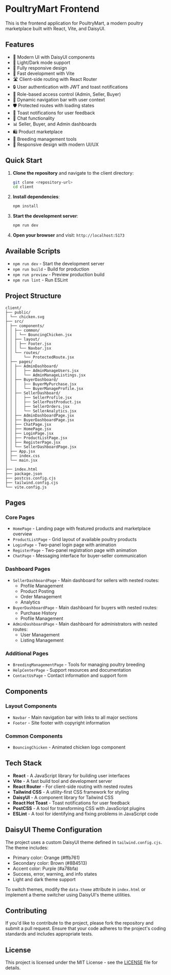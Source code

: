 # PoultryMart Frontend

This is the frontend application for PoultryMart, a modern poultry marketplace built with React, Vite, and DaisyUI.

## Features

- 🎨 Modern UI with DaisyUI components
- 🌙 Light/Dark mode support
- 📱 Fully responsive design
- 🚀 Fast development with Vite
- 🛣️ Client-side routing with React Router
- 🔒 User authentication with JWT and toast notifications
- 🎯 Role-based access control (Admin, Seller, Buyer)
- 🚀 Dynamic navigation bar with user context
- 🛡️ Protected routes with loading states
- 🔔 Toast notifications for user feedback
- 💬 Chat functionality
- 📊 Seller, Buyer, and Admin dashboards
- 🛍️ Product marketplace
- 🐔 Breeding management tools
- 📱 Responsive design with modern UI/UX

## Quick Start

1. **Clone the repository** and navigate to the client directory:

   ```bash
   git clone <repository-url>
   cd client
   ```

2. **Install dependencies**:

   ```bash
   npm install
   ```

3. **Start the development server**:

   ```bash
   npm run dev
   ```

4. **Open your browser** and visit: `http://localhost:5173`

## Available Scripts

- `npm run dev` - Start the development server
- `npm run build` - Build for production
- `npm run preview` - Preview production build
- `npm run lint` - Run ESLint

## Project Structure

```
client/
├── public/
│ └── chicken.svg
├── src/
│ ├── components/
│ │ ├── common/
│ │ │ └── BouncingChicken.jsx
│ │ ├── layout/
│ │ │ ├── Footer.jsx
│ │ │ └── Navbar.jsx
│ │ └── routes/
│ │     └── ProtectedRoute.jsx
│ ├── pages/
│ │ ├── AdminDashboard/
│ │ │   ├── AdminManageUsers.jsx
│ │ │   └── AdminManageListings.jsx
│ │ ├── BuyerDashboard/
│ │ │   ├── BuyerMyPurchase.jsx
│ │ │   └── BuyerManageProfile.jsx
│ │ ├── SellerDashboard/
│ │ │   ├── SellerProfile.jsx
│ │ │   ├── SellerPostProduct.jsx
│ │ │   ├── SellerOrders.jsx
│ │ │   └── SellerAnalytics.jsx
│ │ ├── AdminDashboardPage.jsx
│ │ ├── BuyerDashboardPage.jsx
│ │ ├── ChatPage.jsx
│ │ ├── HomePage.jsx
│ │ ├── LoginPage.jsx
│ │ ├── ProductListPage.jsx
│ │ ├── RegisterPage.jsx
│ │ └── SellerDashboardPage.jsx
│ ├── App.jsx
│ ├── index.css
│ └── main.jsx
│
├── index.html
├── package.json
├── postcss.config.cjs
├── tailwind.config.cjs
└── vite.config.js
```

## Pages

### Core Pages

- `HomePage` - Landing page with featured products and marketplace overview
- `ProductListPage` - Grid layout of available poultry products
- `LoginPage` - Two-panel login page with animation
- `RegisterPage` - Two-panel registration page with animation
- `ChatPage` - Messaging interface for buyer-seller communication

### Dashboard Pages

- `SellerDashboardPage` - Main dashboard for sellers with nested routes:
  - Profile Management
  - Product Posting
  - Order Management
  - Analytics
- `BuyerDashboardPage` - Main dashboard for buyers with nested routes:
  - Purchase History
  - Profile Management
- `AdminDashboardPage` - Main dashboard for administrators with nested routes:
  - User Management
  - Listing Management

### Additional Pages

- `BreedingManagementPage` - Tools for managing poultry breeding
- `HelpCenterPage` - Support resources and documentation
- `ContactUsPage` - Contact information and support form

## Components

### Layout Components

- `Navbar` - Main navigation bar with links to all major sections
- `Footer` - Site footer with copyright information

### Common Components

- `BouncingChicken` - Animated chicken logo component

## Tech Stack

- **React** - A JavaScript library for building user interfaces
- **Vite** - A fast build tool and development server
- **React Router** - For client-side routing with nested routes
- **Tailwind CSS** - A utility-first CSS framework for styling
- **DaisyUI** - A component library for Tailwind CSS
- **React Hot Toast** - Toast notifications for user feedback
- **PostCSS** - A tool for transforming CSS with JavaScript plugins
- **ESLint** - A tool for identifying and fixing problems in JavaScript code

## DaisyUI Theme Configuration

The project uses a custom DaisyUI theme defined in `tailwind.config.cjs`. The theme includes:

- Primary color: Orange (#ffb761)
- Secondary color: Brown (#8B4513)
- Accent color: Purple (#a78bfa)
- Success, error, warning, and info states
- Light and dark theme support

To switch themes, modify the `data-theme` attribute in `index.html` or implement a theme switcher using DaisyUI's theme utilities.

## Contributing

If you'd like to contribute to the project, please fork the repository and submit a pull request. Ensure that your code adheres to the project's coding standards and includes appropriate tests.

## License

This project is licensed under the MIT License - see the [LICENSE](LICENSE) file for details.
